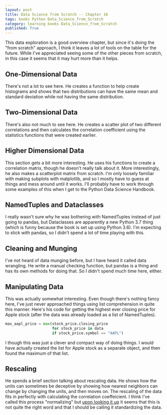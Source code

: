 ```yaml
---
layout: post
title: Data Science from Scratch -- Chapter 10
tags: books Python Data_Science_from_Scratch
category: learning books Data_Science_from_Scratch
published: True
---
```


This data exploration is a good overview chapter, but since it's doing the "from scratch" approach, I think it leaves a lot of tools on the table for the future. While I've appreciated seeing some of the other pieces from scratch, in this case it seems that it may hurt more than it helps.

## One-Dimensional Data

There's not a lot to see here. He creates a function to help create histograms and shows that two distributions can have the same mean and standard deviation while not having the same distribution.

## Two-Dimensional Data

There's also not much to see here. He creates a scatter plot of two different correlations and then calculates the correlation coefficient using the statistics functions that were created earlier.

## Higher Dimensional Data

This section gets a bit more interesting. He uses his functions to create a correlation matrix, though he doesn't really talk about it. More interestingly, he also makes a scatterplot matrix from scratch. I'm only loosely familiar with making subplots with matplotlib, and so I mostly have to guess at things and mess around until it works. I'll probably have to work through some examples of this when I get to the Python Data Science Handbook.

## NamedTuples and Dataclasses

I really wasn't sure why he was bothering with NamedTuples instead of just going to pandas, but Dataclasses are apparently a new Python 3.7 thing (which is funny because the book is set up using Python 3.6). I'm expecting to stick with pandas, so I didn't spend a lot of time playing with this.

## Cleaning and Munging

I've not heard of data munging before, but I have heard it called data wrangling. He write a manual checking function, but pandas is a thing and has its own methods for doing that. So I didn't spend much time here, either.

## Manipulating Data

This was actually somewhat interesting. Even though there's nothing fancy here, I've just never approached things using list comprehension in quite this manner. Here's his code for getting the highest ever closing price for Apple stock (after the data was already loaded as a list of NamedTuples).

```Python
max_aapl_price = max(stock_price.closing_price
                     for stock_price in data
                     if stock_price.symbol == "AAPL")
```

I though this was just a clever and compact way of doing things. I would have actually created the list for Apple stock as a separate object, and then found the maximum of that list.

## Rescaling

He spends a brief section talking about rescaling data. He shows how the units can sometimes be deceptive by showing how nearest neighbors can change by changing the units, and then moves on. The rescaling of the data fits in perfectly with calculating the correlation coeffeicient. I think I've called this process "normalizing" but [upon looking it up](https://www.statisticshowto.com/normalized/) it seems that this is not quite the right word and that I should be calling it standardizing the data.
